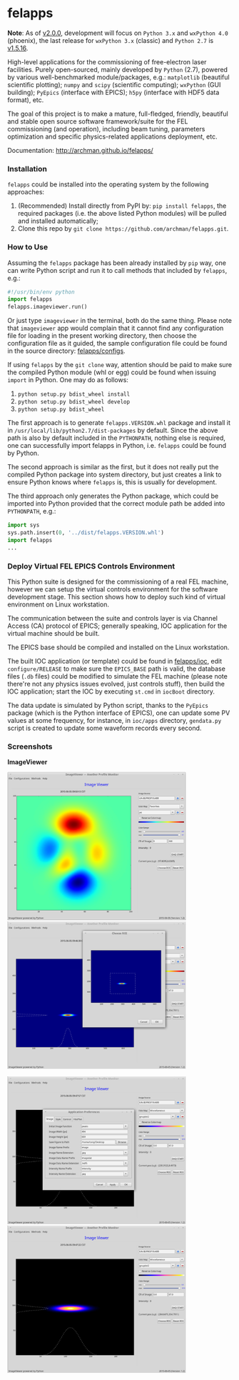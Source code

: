 # felapps

**Note**:
As of [v2.0.0](https://github.com/archman/felapps/releases/tag/v2.0.0), development will focus on `Python 3.x` and
`wxPython 4.0` (phoenix), the last release for `wxPython 3.x` (classic)
and `Python 2.7` is [v1.5.16](https://github.com/archman/felapps/releases/tag/v1.5.16).

High-level applications for the commissioning of free-electron laser facilities. Purely open-sourced, mainly developed by `Python` (2.7), powered by various well-benchmarked module/packages, e.g.: `matplotlib` (beautiful scientific plotting); `numpy` and `scipy` (scientific computing); `wxPython` (GUI building); `PyEpics` (interface with EPICS); `h5py` (interface with HDF5 data format), etc.

The goal of this project is to make a mature, full-fledged, friendly, beautiful and stable open source software framework/suite for the FEL commissioning (and operation), including beam tuning, parameters optimization and specific physics-related applications deployment, etc.

Documentation: http://archman.github.io/felapps/

### Installation
`felapps` could be installed into the operating system by the following approaches:

1. (Recommended) Install directly from PyPI by:
  `pip install felapps`, the required packages (i.e. the above listed Python modules) will be pulled and installed automatically;
2. Clone this repo by `git clone https://github.com/archman/felapps.git`.

### How to Use
Assuming the `felapps` package has been already installed by `pip` way, one can write Python script and run it to call methods that included by `felapps`, e.g.:
```python
#!/usr/bin/env python
import felapps
felapps.imageviewer.run()
```
Or just type `imageviewer` in the terminal, both do the same thing. Please note that `imageviewer` app would complain that it cannot find any configuration file for loading in the present working directory, then choose the configuration file as it guided, the sample configuration file could be found in the source directory: [felapps/configs](https://github.com/Archman/felapps/tree/master/felapps/configs).

If using `felapps` by the `git clone` way, attention should be paid to make sure the compiled Python module (whl or egg) could be found when issuing `import` in Python. One may do as follows:

1. `python setup.py bdist_wheel install`
2. `python setup.py bdist_wheel develop`
3. `python setup.py bdist_wheel`

The first approach is to generate `felapps.VERSION.whl` package and install it in `/usr/local/lib/python2.7/dist-packages` by default. Since the above path is also by default included in the `PYTHONPATH`, nothing else is required, one can successfully import felapps in Python, i.e. `felapps` could be found by Python.

The second approach is similar as the first, but it does not really put the compiled Python package into system directory, but just creates a link to ensure Python knows where `felapps` is, this is usually for development.

The third approach only generates the Python package, which could be imported into Python provided that the correct module path be added into `PYTHONPATH`, e.g.:
```python
import sys
sys.path.insert(0, '../dist/felapps.VERSION.whl')
import felapps
...
```
### Deploy Virtual FEL EPICS Controls Environment
This Python suite is designed for the commissioning of a real FEL machine, however we can setup the virtual controls environment for the software development stage. This section shows how to deploy such kind of virtual environment on Linux workstation.

The communication between the suite and controls layer is via Channel Access (CA) protocol
of EPICS; generally speaking, IOC application for the virtual machine should be built.

The EPICS base should be compiled and installed on the Linux workstation.

The built IOC application (or template) could be found in [felapps/ioc](https://github.com/Archman/felapps/tree/master/felapps/ioc), edit `configure/RELEASE` to make sure the `EPICS_BASE` path is valid, the database files (`.db` files) could be modified to simulate the FEL machine (please note there're not any physics issues evolved, just controls stuff), then build the IOC application; start the IOC by executing `st.cmd` in `iocBoot` directory.

The data update is simulated by Python script, thanks to the `PyEpics` package (which is the Python interface of EPICS), one can update some PV values at some frequency, for instance, in `ioc/apps` directory, `gendata.py` script is created to update some waveform records every second.

### Screenshots

**ImageViewer**

<p>
  <img src=/screenshots/imageviewer/startup.png?raw=true alt="ImageViewer Startup" width="400"></img> <img src=/screenshots/imageviewer/roi.png?raw=true alt="imageviewer ROI" width="400"></img>
</p>
<p>
  <img src=/screenshots/imageviewer/configuration.png?raw=true alt="imageviewer Configurations" width="400"></img> <img src=/screenshots/imageviewer/colormap.png?raw=true alt="imageviewer Colormap" width="400"></img>
</p>
